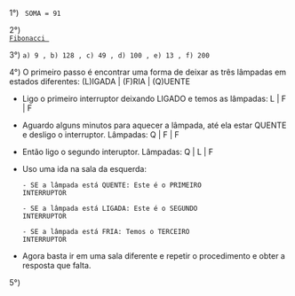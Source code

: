 1°) <code> SOMA = 91 </code>

2°) <code><a href="https://github.com/leopimentl/respostas-targetsistemas/blob/main/respostas/Fibonacci.java"> Fibonacci </a></code>

3°) 
<code>a) 9 , b) 128 , c) 49 , d) 100 , e) 13 , f) 200</code>

4°) O primeiro passo é encontrar uma forma de deixar as três lâmpadas em estados diferentes: (L)IGADA | (F)RIA | (Q)UENTE

- Ligo o primeiro interruptor deixando LIGADO e temos as lâmpadas: L | F | F
  
- Aguardo alguns minutos para aquecer a lâmpada, até ela estar QUENTE e desligo o interruptor. Lâmpadas: Q | F | F
  
- Então ligo o segundo interuptor. Lâmpadas: Q | L | F

- Uso uma ida na sala da esquerda:
  
  <code>- SE a lâmpada está QUENTE: Este é o PRIMEIRO INTERRUPTOR</code>
  
  <code>- SE a lâmpada está LIGADA: Este é o SEGUNDO INTERRUPTOR</code>
  
  <code>- SE a lâmpada está FRIA: Temos o TERCEIRO INTERRUPTOR</code>
  
- Agora basta ir em uma sala diferente e repetir o procedimento e obter a resposta que falta.

5°) 
